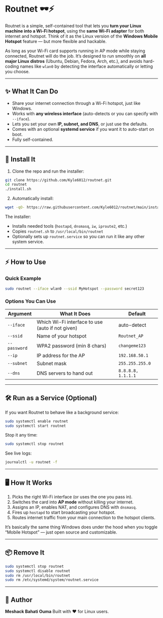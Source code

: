 # Routnet 🕶️⚡

Routnet is a simple, self-contained tool that lets you **turn your Linux machine into a Wi-Fi hotspot**, using the **same Wi-Fi adapter** for both internet and hotspot. Think of it as the Linux version of the **Windows Mobile Hotspot** feature — but more flexible and hackable.

As long as your Wi-Fi card supports running in AP mode while staying connected, Routnet will do the job. It’s designed to run smoothly on **all major Linux distros** (Ubuntu, Debian, Fedora, Arch, etc.), and avoids hard-coding names like `wlan0` by detecting the interface automatically or letting you choose.

---

## ✨ What It Can Do

* Share your internet connection through a Wi-Fi hotspot, just like Windows.
* Works with **any wireless interface** (auto-detects or you can specify with `--iface`).
* Lets you set your own **IP, subnet, and DNS**, or just use the defaults.
* Comes with an optional **systemd service** if you want it to auto-start on boot.
* Fully self-contained.

---

## 🚀 Install It

1. Clone the repo and run the installer:

```bash
git clone https://github.com/Kyle6012/routnet.git
cd routnet
./install.sh
```
2. Automatically install:
```bash
wget -qO- https://raw.githubusercontent.com/Kyle6012/routnet/main/install.sh | sudo bash
```

The installer:

* Installs needed tools (`hostapd`, `dnsmasq`, `iw`, `iproute2`, etc.)
* Copies `routnet.sh` to `/usr/local/bin/routnet`
* Optionally sets up `routnet.service` so you can run it like any other system service.
---

## ⚡ How to Use

### Quick Example

```bash
sudo routnet --iface wlan0 --ssid MyHotspot --password secret123
```

### Options You Can Use

| Argument     | What It Does                                     | Default            |
| ------------ | ------------------------------------------------ | ------------------ |
| `--iface`    | Which Wi-Fi interface to use (auto if not given) | auto-detect        |
| `--ssid`     | Name of your hotspot                             | `Routnet_AP`       |
| `--password` | WPA2 password (min 8 chars)                      | `changeme123`      |
| `--ip`       | IP address for the AP                            | `192.168.50.1`     |
| `--subnet`   | Subnet mask                                      | `255.255.255.0`    |
| `--dns`      | DNS servers to hand out                          | `8.8.8.8, 1.1.1.1` |

---

## 🛠️ Run as a Service (Optional)

If you want Routnet to behave like a background service:

```bash
sudo systemctl enable routnet
sudo systemctl start routnet
```

Stop it any time:

```bash
sudo systemctl stop routnet
```

See live logs:

```bash
journalctl -u routnet -f
```

---

## 🖥️ How It Works

1. Picks the right Wi-Fi interface (or uses the one you pass in).
2. Switches the card into **AP mode** without killing your internet.
3. Assigns an IP, enables NAT, and configures DNS with `dnsmasq`.
4. Fires up `hostapd` to start broadcasting your hotspot.
5. Routes internet traffic from your main connection to the hotspot clients.

It’s basically the same thing Windows does under the hood when you toggle “Mobile Hotspot” — just open source and customizable.

---

## 📦 Remove It

```bash
sudo systemctl stop routnet
sudo systemctl disable routnet
sudo rm /usr/local/bin/routnet
sudo rm /etc/systemd/system/routnet.service
```

---

## 👤 Author

**Meshack Bahati Ouma**
Built with ❤️  for Linux users.
